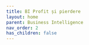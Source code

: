 ```yaml
---
title: BI Profit și pierdere
layout: home
parent: Business Intelligence
nav_order: 2
has_children: false
---
```

